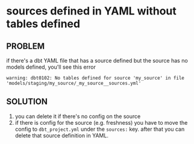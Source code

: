 # sources defined in YAML without tables defined

## PROBLEM
if there's a dbt YAML file that has a source defined but the source has no models defined, you'll see this error

```
warning: dbt0102: No tables defined for source 'my_source' in file 'models/staging/my_source/_my_source__sources.yml'
```

## SOLUTION

1. you can delete it if there's no config on the source
2. if there is config for the source (e.g. freshness) you have to move the config to `dbt_project.yml` under the `sources:` key. after that you can delete that source definition in YAML.